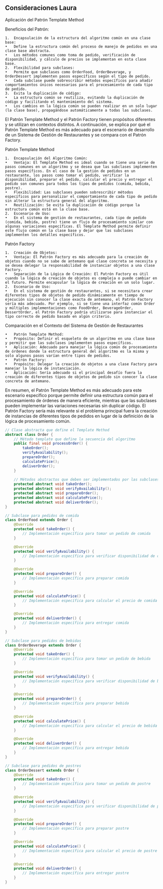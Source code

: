 ## Consideraciones Laura

Aplicación del Patrón Template Method

Beneficios del Patrón:

	1.	Encapsulación de la estructura del algoritmo común en una clase base:
	•	Define la estructura común del proceso de manejo de pedidos en una clase base abstracta.
	•	Los métodos comunes como toma de pedido, verificación de disponibilidad, y cálculo de precios se implementan en esta clase base.
	2.	Flexibilidad para subclases:
	•	Permite que subclases como OrderFood, OrderBeverage, y OrderDessert implementen pasos específicos según el tipo de pedido.
	•	Cada subclase puede sobrescribir métodos específicos para añadir comportamientos únicos necesarios para el procesamiento de cada tipo de pedido.
	3.	Evita la duplicación de código:
	•	La estructura común se reutiliza, evitando la duplicación de código y facilitando el mantenimiento del sistema.
	•	Los cambios en la lógica común se pueden realizar en un solo lugar (la clase base), propagándose automáticamente a todas las subclases.


El Patrón Template Method y el Patrón Factory tienen propósitos diferentes y se utilizan en contextos distintos. A continuación, se explica por qué el Patrón Template Method es más adecuado para el escenario de desarrollo de un Sistema de Gestión de Restaurantes y se compara con el Patrón Factory.

Patrón Template Method

	1.	Encapsulación del Algoritmo Común:
	•	Ventaja: El Template Method es ideal cuando se tiene una serie de pasos comunes en un algoritmo y se desea que las subclases implementen pasos específicos. En el caso de la gestión de pedidos en un restaurante, los pasos como tomar el pedido, verificar la disponibilidad, preparar el pedido, calcular el precio y entregar el pedido son comunes para todos los tipos de pedidos (comida, bebida, postre).
	•	Flexibilidad: Las subclases pueden sobrescribir métodos específicos para personalizar el comportamiento de cada tipo de pedido sin alterar la estructura general del algoritmo.
	•	Reutilización: Se evita la duplicación de código porque la estructura común está en la clase base.
	2.	Escenario de Uso:
	•	En el sistema de gestión de restaurantes, cada tipo de pedido (comida, bebida, postre) tiene un flujo de procesamiento similar con algunas variaciones específicas. El Template Method permite definir este flujo común en la clase base y dejar que las subclases implementen los detalles específicos.

Patrón Factory

	1.	Creación de Objetos:
	•	Ventaja: El Patrón Factory es más adecuado para la creación de objetos cuando no se sabe de antemano qué clase concreta se necesita y se desea delegar la responsabilidad de instanciar objetos a una clase Factory.
	•	Separación de la Lógica de Creación: El Patrón Factory es útil cuando la lógica de creación de objetos es compleja o puede cambiar en el futuro. Permite encapsular la lógica de creación en un solo lugar.
	2.	Escenario de Uso:
	•	En el sistema de gestión de restaurantes, si se necesitara crear diferentes tipos de objetos de pedido dinámicamente en tiempo de ejecución sin conocer la clase exacta de antemano, el Patrón Factory sería más adecuado. Por ejemplo, si se tiene una interfaz común Order y múltiples implementaciones como FoodOrder, BeverageOrder, DessertOrder, el Patrón Factory podría utilizarse para instanciar el tipo correcto de pedido basado en algún criterio.

Comparación en el Contexto del Sistema de Gestión de Restaurantes

	•	Patrón Template Method:
	•	Propósito: Definir el esqueleto de un algoritmo en una clase base y permitir que las subclases implementen pasos específicos.
	•	Aplicación: Adecuado para manejar la lógica común de procesamiento de órdenes donde la estructura general del algoritmo es la misma y solo algunos pasos varían entre tipos de pedidos.
	•	Patrón Factory:
	•	Propósito: Delegar la creación de objetos a una clase Factory para manejar la lógica de instanciación.
	•	Aplicación: Sería adecuado si el principal desafío fuera la creación de diferentes tipos de objetos de pedido sin conocer la clase concreta de antemano.

En resumen, el Patrón Template Method es más adecuado para este escenario específico porque permite definir una estructura común para el procesamiento de órdenes de manera eficiente, mientras que las subclases pueden implementar las variaciones necesarias sin duplicar código. El Patrón Factory sería más relevante si el problema principal fuera la creación de instancias de diferentes tipos de pedidos en lugar de la definición de la lógica de procesamiento común.

```java
// Clase abstracta que define el Template Method
abstract class Order {
    // Método template que define la secuencia del algoritmo
    public final void processOrder() {
        takeOrder();
        verifyAvailability();
        prepareOrder();
        calculatePrice();
        deliverOrder();
    }
    
    // Métodos abstractos que deben ser implementados por las subclases
    protected abstract void takeOrder();
    protected abstract void verifyAvailability();
    protected abstract void prepareOrder();
    protected abstract void calculatePrice();
    protected abstract void deliverOrder();
}

// Subclase para pedidos de comida
class OrderFood extends Order {
    @Override
    protected void takeOrder() {
        // Implementación específica para tomar un pedido de comida
    }

    @Override
    protected void verifyAvailability() {
        // Implementación específica para verificar disponibilidad de comida
    }

    @Override
    protected void prepareOrder() {
        // Implementación específica para preparar comida
    }

    @Override
    protected void calculatePrice() {
        // Implementación específica para calcular el precio de comida
    }

    @Override
    protected void deliverOrder() {
        // Implementación específica para entregar comida
    }
}

// Subclase para pedidos de bebidas
class OrderBeverage extends Order {
    @Override
    protected void takeOrder() {
        // Implementación específica para tomar un pedido de bebida
    }

    @Override
    protected void verifyAvailability() {
        // Implementación específica para verificar disponibilidad de bebida
    }

    @Override
    protected void prepareOrder() {
        // Implementación específica para preparar bebida
    }

    @Override
    protected void calculatePrice() {
        // Implementación específica para calcular el precio de bebida
    }

    @Override
    protected void deliverOrder() {
        // Implementación específica para entregar bebida
    }
}

// Subclase para pedidos de postres
class OrderDessert extends Order {
    @Override
    protected void takeOrder() {
        // Implementación específica para tomar un pedido de postre
    }

    @Override
    protected void verifyAvailability() {
        // Implementación específica para verificar disponibilidad de postre
    }

    @Override
    protected void prepareOrder() {
        // Implementación específica para preparar postre
    }

    @Override
    protected void calculatePrice() {
        // Implementación específica para calcular el precio de postre
    }

    @Override
    protected void deliverOrder() {
        // Implementación específica para entregar postre
    }
}
```